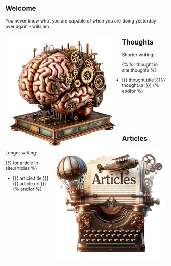 ## Welcome

You never know what you are capable of when you are doing yesterday over again – will.i.am

<img align="left" src="/assets/brain.png" alt="Brain" width="350" style="padding: 15px 15px 0px 0px;">

## Thoughts

Shorter writing:

{% for thought in site.thoughts %}
* [{{ thought.title }}]({{ thought.url }})
{% endfor %}

<br><br><br><br><br>

<img align="right" src="/assets/articles.png" alt="Brain" width="350" style="padding: 0px 0px 15px 15px;">

## Articles

Longer writing:

{% for article in site.articles %}
* [{{ article.title }}]({{ article.url }})
{% endfor %}


